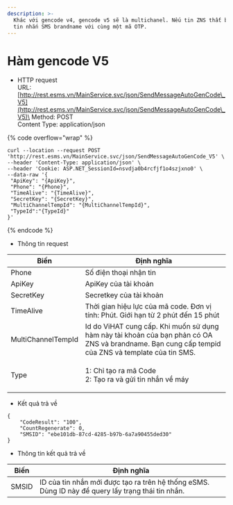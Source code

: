 ```yaml
---
description: >-
  Khác với gencode v4, gencode v5 sẽ là multichanel. Nếu tin ZNS thất bại sẽ về
  tin nhắn SMS brandname với cùng một mã OTP.
---
```


# Hàm gencode V5

* HTTP request\
  URL: [http://rest.esms.vn/MainService.svc/json/SendMessageAutoGenCode\_V5](http://rest.esms.vn/MainService.svc/json/SendMessageAutoGenCode\_V5)\
  Method: POST\
  Content Type: application/json

{% code overflow="wrap" %}
```
curl --location --request POST 'http://rest.esms.vn/MainService.svc/json/SendMessageAutoGenCode_V5' \
--header 'Content-Type: application/json' \
--header 'Cookie: ASP.NET_SessionId=nsvdja0b4rcfjf1o4szjxno0' \
--data-raw '{
 "ApiKey": "{ApiKey}",
 "Phone": "{Phone}",
 "TimeAlive": "{TimeAlive}",
 "SecretKey": "{SecretKey}",
 "MultiChannelTempId": "{MultiChannelTempId}",
 "TypeId":"{TypeId}"
}'
```
{% endcode %}

* Thông tin request

| Biến               | Định nghĩa                                                                                                                                         |
| ------------------ | -------------------------------------------------------------------------------------------------------------------------------------------------- |
| Phone              | Số điện thoại nhận tin                                                                                                                             |
| ApiKey             | ApiKey của tài khoản                                                                                                                               |
| SecretKey          | Secretkey của tài khoản                                                                                                                            |
| TimeAlive          | Thời gian hiệu lực của mã code. Đơn vị tính: Phút. Giới hạn từ 2 phút đến 15 phút                                                                  |
| MultiChannelTempId | Id do ViHAT cung cấp. Khi muốn sử dụng hàm này tài khoản của bạn phản có OA ZNS và brandname. Bạn cung cấp tempid của ZNS và template của tin SMS. |
| Type               | <p>1: Chỉ tạo ra mã Code<br>2: Tạo ra và gửi tin nhắn về máy</p>                                                                                   |

* Kết quả trả về

```
{
    "CodeResult": "100",
    "CountRegenerate": 0,
    "SMSID": "ebe101db-87cd-4285-b97b-6a7a90455ded30"
}
```

* Thông tin kết quả trả về

| Biến  | Định nghĩa                                                                                        |
| ----- | ------------------------------------------------------------------------------------------------- |
| SMSID | ID của tin nhắn mới được tạo ra trên hệ thống eSMS. Dùng ID này để query lấy trạng thái tin nhắn. |

